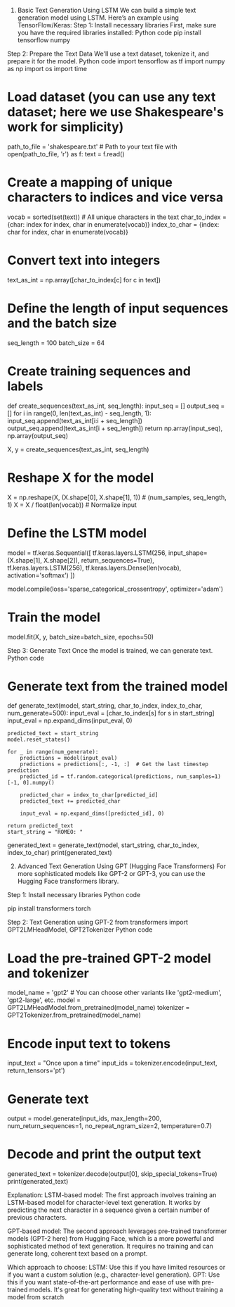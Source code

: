 1. Basic Text Generation Using LSTM
We can build a simple text generation model using LSTM. Here’s an example using TensorFlow/Keras:
Step 1:
 Install necessary libraries First, make sure you have the required libraries installed:
Python code 
pip install tensorflow numpy

Step 2: 
Prepare the Text Data We'll use a text dataset, tokenize it, and prepare it for the model.
Python code 
import tensorflow as tf
import numpy as np
import os
import time

# Load dataset (you can use any text dataset; here we use Shakespeare's work for simplicity)
path_to_file = 'shakespeare.txt'  # Path to your text file
with open(path_to_file, 'r') as f:
    text = f.read()

# Create a mapping of unique characters to indices and vice versa
vocab = sorted(set(text))  # All unique characters in the text
char_to_index = {char: index for index, char in enumerate(vocab)}
index_to_char = {index: char for index, char in enumerate(vocab)}

# Convert text into integers
text_as_int = np.array([char_to_index[c] for c in text])

# Define the length of input sequences and the batch size
seq_length = 100
batch_size = 64

# Create training sequences and labels
def create_sequences(text_as_int, seq_length):
    input_seq = []
    output_seq = []
    for i in range(0, len(text_as_int) - seq_length, 1):
        input_seq.append(text_as_int[i:i + seq_length])
        output_seq.append(text_as_int[i + seq_length])
    return np.array(input_seq), np.array(output_seq)

X, y = create_sequences(text_as_int, seq_length)

# Reshape X for the model
X = np.reshape(X, (X.shape[0], X.shape[1], 1))  # (num_samples, seq_length, 1)
X = X / float(len(vocab))  # Normalize input

# Define the LSTM model
model = tf.keras.Sequential([
    tf.keras.layers.LSTM(256, input_shape=(X.shape[1], X.shape[2]), return_sequences=True),
    tf.keras.layers.LSTM(256),
    tf.keras.layers.Dense(len(vocab), activation='softmax')
])

model.compile(loss='sparse_categorical_crossentropy', optimizer='adam')
# Train the model
model.fit(X, y, batch_size=batch_size, epochs=50)

Step 3:
 Generate Text Once the model is trained, we can generate text.
Python code 

# Generate text from the trained model
def generate_text(model, start_string, char_to_index, index_to_char, num_generate=500):
    input_eval = [char_to_index[s] for s in start_string]
    input_eval = np.expand_dims(input_eval, 0)

    predicted_text = start_string
    model.reset_states()

    for _ in range(num_generate):
        predictions = model(input_eval)
        predictions = predictions[:, -1, :]  # Get the last timestep prediction
        predicted_id = tf.random.categorical(predictions, num_samples=1)[-1, 0].numpy()

        predicted_char = index_to_char[predicted_id]
        predicted_text += predicted_char

        input_eval = np.expand_dims([predicted_id], 0)

    return predicted_text
    start_string = "ROMEO: "
generated_text = generate_text(model, start_string, char_to_index, index_to_char)
print(generated_text)

2. Advanced Text Generation Using GPT (Hugging Face Transformers)
For more sophisticated models like GPT-2 or GPT-3, you can use the Hugging Face transformers library.

Step 1: Install necessary libraries
Python code 

pip install transformers torch

Step 2: Text Generation using GPT-2
from transformers import GPT2LMHeadModel, GPT2Tokenizer
Python code 
# Load the pre-trained GPT-2 model and tokenizer
model_name = 'gpt2'  # You can choose other variants like 'gpt2-medium', 'gpt2-large', etc.
model = GPT2LMHeadModel.from_pretrained(model_name)
tokenizer = GPT2Tokenizer.from_pretrained(model_name)

# Encode input text to tokens
input_text = "Once upon a time"
input_ids = tokenizer.encode(input_text, return_tensors='pt')
# Generate text
output = model.generate(input_ids, max_length=200, num_return_sequences=1, no_repeat_ngram_size=2, temperature=0.7)

# Decode and print the output text
generated_text = tokenizer.decode(output[0], skip_special_tokens=True)
print(generated_text)

Explanation:
LSTM-based model: The first approach involves training an LSTM-based model for character-level text generation. It works by predicting the next character in a sequence given a certain number of previous characters.

GPT-based model: The second approach leverages pre-trained transformer models (GPT-2 here) from Hugging Face, which is a more powerful and sophisticated method of text generation. It requires no training and can generate long, coherent text based on a prompt.

Which approach to choose:
LSTM: Use this if you have limited resources or if you want a custom solution (e.g., character-level generation).
GPT: Use this if you want state-of-the-art performance and ease of use with pre-trained models. It's great for generating high-quality text without training a model from scratch
